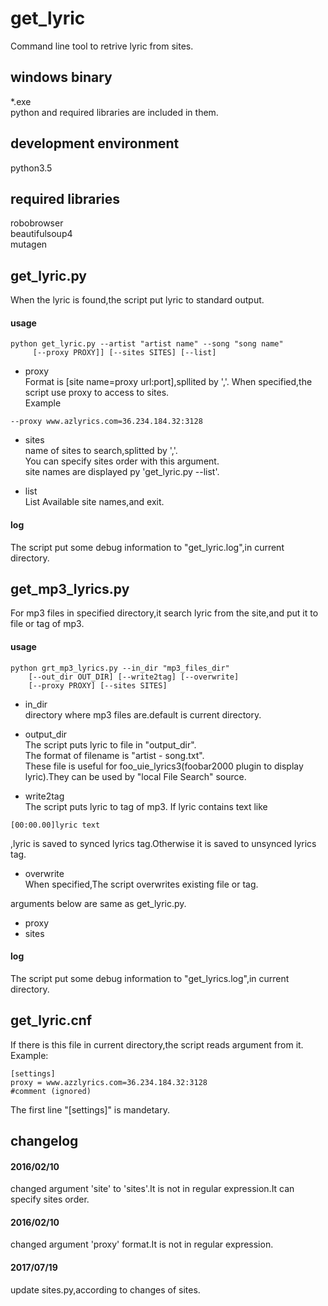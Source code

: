 get_lyric
=====
Command line tool to retrive lyric from sites.  

windows binary
-----
\*.exe  
python and required libraries are included in them.  

development environment
-----
python3.5  

required libraries
-----
robobrowser  
beautifulsoup4  
mutagen

get_lyric.py
-----
When the lyric is found,the script put lyric to standard output.  
#### usage
```
python get_lyric.py --artist "artist name" --song "song name"  
     [--proxy PROXY]] [--sites SITES] [--list]
```
+ proxy  
Format is [site name=proxy url:port],spllited by ','.
When specified,the script use proxy to access to sites.   
Example  
```
--proxy www.azlyrics.com=36.234.184.32:3128
```
+ sites  
name of sites to search,splitted by ','.  
You can specify sites order with this argument.  
site names are displayed py 'get_lyric.py --list'.  

+ list  
List Available site names,and exit.  

#### log
The script put some debug information to "get_lyric.log",in current directory.

get_mp3_lyrics.py
-----
For mp3 files in specified directory,it search lyric from the site,and put it to file or tag of mp3.  
#### usage
```
python grt_mp3_lyrics.py --in_dir "mp3_files_dir"
    [--out_dir OUT_DIR] [--write2tag] [--overwrite]  
    [--proxy PROXY] [--sites SITES]
```
+ in_dir  
directory where mp3 files are.default is current directory.

+ output_dir  
The script puts lyric to file in "output_dir".  
The format of filename is "artist - song.txt".  
These file is useful for foo_uie_lyrics3(foobar2000 plugin to display lyric).They can be used by "local File Search" source.  

+ write2tag  
The script puts lyric to tag of mp3.
If lyric contains text like  
```
[00:00.00]lyric text  
```
,lyric is saved to synced lyrics tag.Otherwise it is saved to unsynced lyrics tag.  

+ overwrite  
When specified,The script overwrites existing file or tag.  

arguments below are same as get_lyric.py.  
+ proxy  
+ sites  

#### log
The script put some debug information to "get_lyrics.log",in current directory.  

get_lyric.cnf
-----
If there is this file in current directory,the script reads argument from it.  
Example:  
```
[settings]
proxy = www.azzlyrics.com=36.234.184.32:3128
#comment (ignored)
```
The first line "[settings]" is mandetary.

changelog  
-----
#### 2016/02/10  
changed argument 'site' to 'sites'.It is not in regular expression.It can specify sites order.

#### 2016/02/10  
changed argument 'proxy' format.It is not in regular expression.

#### 2017/07/19  
update sites.py,according to changes of sites.

